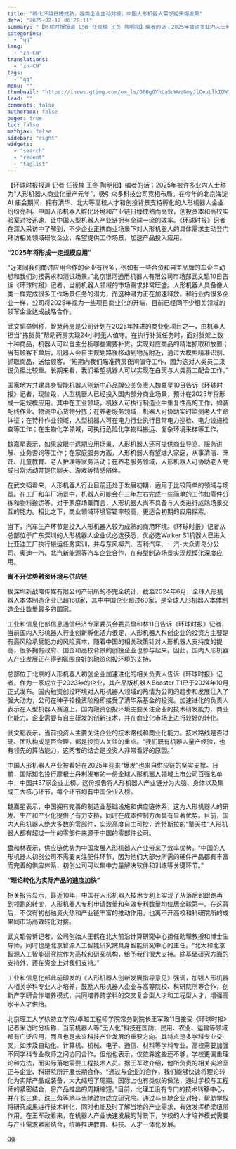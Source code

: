 ```yaml
---
title: "孵化环境日臻成熟，各类企业主动对接，中国人形机器人需求迎来爆发期"
date: "2025-02-12 06:28:11"
summary: "【环球时报报道 记者 任筱楠 王冬 陶明阳】编者的话：2025年被许多业内人士称为“人形机器人商业化..."
categories:
  - "qq"
lang:
  - "zh-CN"
translations:
  - "zh-CN"
tags:
  - "qq"
menu: ""
thumbnail: "https://inews.gtimg.com/om_ls/OP0gGYhLa5uWwzGmyJlCeuLlkIQW1XgSlOJlwbKNsjsysAA_640360/0"
lead: ""
comments: false
authorbox: false
pager: true
toc: false
mathjax: false
sidebar: "right"
widgets:
  - "search"
  - "recent"
  - "taglist"
---
```


【环球时报报道 记者 任筱楠 王冬 陶明阳】编者的话：2025年被许多业内人士称为“人形机器人商业化量产元年”，吸引众多科技公司竞相布局。在今年的北京海淀 AI 庙会期间，拥有清华、北大等高校人才和创投背景支持孵化的人形机器人企业纷纷亮相。中国人形机器人孵化环境和产业链日臻成熟而高效，创投资本和高校实验室对接迅速，让中国人型机器人产业链拥有全球一流的效率。《环球时报》记者在深入采访中了解到，不少企业正携商业场景下对人形机器人的具体需求主动登门拜访相关领域研发企业，希望提供工作场景，加速产品投入应用。

**“2025年将形成一定规模应用”** 

“近来同我们商讨应用合作的企业有很多，例如有一些合资和自主品牌的车企主动想和我们对接需求和测试场景。”北京银河通用机器人有限公司市场部武文韬10日告诉《环球时报》记者，当前机器人领域的市场需求非常旺盛。人形机器人具备像人类一样完成很多工作场景任务的潜力，而这种潜力正在加速释放。和行业内很多企业一样，公司将2025年视为一些项目商业化的开端，目前已经同不少相关领域的领军企业达成战略合作。

武文韬举例称，智慧药房是公司计划在2025年推进的商业化项目之一，由机器人担当“拣货员”帮助药房实现24小时无人值守。在执行补货任务时，面对货架上数十种商品，机器人可以自主分析哪些需要补货，实现对应商品的精准抓取和放置；当有顾客下单后，机器人会自主规划路径移动到物品附近，通过大模型精准识别、抓取商品，送给顾客。“短期内我们瞄准药房夜间值守工作，因为这对人类员工来说负担比较重。长期来看，我们希望机器人可以实现在白天与人类员工配合工作。”

国家地方共建具身智能机器人创新中心品牌公关负责人魏嘉星10日告诉《环球时报》记者，现阶段，人型机器人已经投入国内部分商业场景，预计在2025年将形成一定规模应用。其中在工业领域，机器人可执行制造业中重复性高的工作，如装配线作业、物流中心货物分拣；在养老服务领域，机器人可协助实时监测老人生命体征；在特种作业领域，人型机器人可在电力行业执行日常电力巡检、电力设施检查等工作；在生物化学领域，可执行危险化学物料搬运、复杂环境采样等工作。

魏嘉星表示，如果放眼中远期应用场景，人形机器人还可提供商业导览、服务讲解、业务咨询等工作；在家庭服务方面，人形机器人有望进入家庭，从事清洁、烹饪、儿童教育、老人护理等家务活动；在养老服务领域，人形机器人可协助老人完成日常活动并提供聊天、游戏等情感陪伴。

在武文韬看来，人形机器人行业目前还处于发展初期，适用于比较简单的领域与场景。在工厂和车厂场景中，机器人可能会在三年左右完成一些简单的工作如零件分拣和物料搬运等。对于家庭场景而言，人形机器人尚不具备与人类进行成熟场景交互的能力。相比之下，商业领域环境容错率较高，更适合初期的应用探索。

当下，汽车生产环节是投入人形机器人较为成熟的商用环境。《环球时报》记者从总部位于广东深圳的人形机器人企业优必选获悉，优必选Walker S1机器人已进入比亚迪工厂执行搬运任务实训，并与东风柳汽、吉利汽车、一汽-大众青岛分公司、奥迪一汽、北汽新能源等汽车企业合作，在典型制造场景实现规模化深度应用。

**离不开优势融资环境与供应链** 

据深圳新战略传媒有限公司产研所的不完全统计，截至2024年6月，全球人形机器人本体制造企业已超160家，其中中国企业超过60家，是全球人形机器人本体制造企业数量最多的国家。

工业和信息化部信息通信经济专家委员会委员盘和林11日告诉《环球时报》记者，当前国内人形机器人行业创新孵化活力很足，人形机器人科创企业的投资方主要是有高风险承受能力的风险资本，随着中国的相关政策针对人形机器人支持度的提高，很多拥有政府、国企和高校背景的创投企业也参与起来。因此，国内人形机器人产业发展正在得到氛围良好的融资创投环境的支持。

总部位于北京的人形机器人初创企业加速进化的相关负责人告诉《环球时报》记者，作为一家成立于2023年的企业，其产品版机器人Booster T1已于2024年10月正式发布。国内融资创投环境对人形机器人领域的热情为公司的起步和发展注入了强大动力，公司在种子轮投资阶段即接受了清华系基金的投资。加速进化的负责人表示在人型机器人赛道上，国内融资创投环境主要关注企业的技术研发能力、商业化能力。企业需要有自主研发的创新技术，并在商业化市场上进行较好的转化。

武文韬表示，当前投资人主要关注企业的技术路线和商业化能力。技术路线是否过硬、团队构成是否合理，都是投资人关注的重点。“我们既有机器人量产经验，也有领先的算法能力，这两者的结合是投资人非常看好的原因。”

中国人形机器人产业被看好在2025年迎来“爆发”也来自供应链的坚实支撑。日前，国际知名投行摩根士丹利发布的一份全球人形机器人领域上市公司百强名单中，中国共37家企业上榜。这份报告将人形机器人产业链分为大脑、身体以及集成三大核心环节，每个环节均有中国企业入榜。

魏嘉星表示，中国拥有完善的制造业基础设施和供应链体系，这为人形机器人的研发、生产和产业化提供了有力支持，同时在成本控制方面具有显著优势。目前，国内人形机器人绝大多数的零部件，实现高度自主可控，连特斯拉的“擎天柱”人形机器人都有超过一半的零部件来源于中国的零部件公司。

盘和林表示，供应链优势为中国发展人形机器人产业带来了效率优势，“中国的人形机器人初创公司不需要关注配件环节，因为他们大部分所需的硬件产品都有丰富而完善的供应体系，初创公司可以集中力量解决软件和训练等关键环节。”

**“理论转化为实际产品的速度加快”** 

相关报告显示，最近10年，中国在人形机器人技术专利上实现了从落后到跟跑再到领跑的转变，人形机器人专利申请数量和有效专利数量均位居全球第一。在这背后，不仅有初创融资火热和产业链丰富的推动作用，也离不开高校和科研院所的成果同市场高效转化对接。

武文韬告诉记者，公司创始人王鹤在北大前沿计算研究中心担任助理教授和博士生导师，同时也是北京智源人工智能研究院具身智能研究中心的主任。“北大和北京智源人工智能研究院作为高校和研究机构，给予我们很大支持。除基础研究方面的支持外，还在资金上对我们支持。”

工业和信息化部此前印发的《人形机器人创新发展指导意见》强调，加强人形机器人相关学科专业人才培养，鼓励人形机器人企业与高等院校、科研院所等合作，创新产学研合作培养模式，共同培养跨学科的交叉复合型人才和工程型人才，增强高水平人才供给。

北京理工大学徐特立学院/卓越工程师学院常务副院长王军政11日接受《环球时报》记者采访时分析称，当前机器人等“无人化”科技在国防、民用、农业、运输等领域都有广泛应用，而且也是未来科技产业发展的重要方向。其特点是多学科专业交叉，如涉及自动化、计算机、机械、电子、通信、材料等学科专业。高校需要加强不同学科专业教师之间协同合作。但他也表示，仅依靠这些还不够，学校更偏重理论和方法，而实际落地需要工程技术人员。据王军政介绍，他所负责的相关实验室正与企业、科研院所开展长期合作。“通过与企业的合作，我们能够快速将理论转化为实际产品或装备，大大缩短了周期。国际上也有类似的做法，通过学校与工程师的紧密结合，将产品推出的周期缩短。”目前，北理工设有专门的技术转移中心，并在长三角、珠三角等地与当地政府成立研究院。通过与当地企业对接，帮助学校将研究成果进行技术转化，同时也能及时了解当地的产业需求，有效发挥桥梁纽带作用。在王军政看来，在机器人产业快速发展的背景下，学校的人才培养模式需要与产业需求紧密结合，统筹推进教育、科技、人才一体化发展。

[qq](https://new.qq.com/rain/a/20250212A015ZK00)
